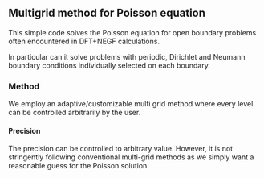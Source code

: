## Multigrid method for Poisson equation

This simple code solves the Poisson equation for open boundary problems
often encountered in DFT+NEGF calculations.

In particular can it solve problems with periodic, Dirichlet and Neumann
boundary conditions individually selected on each boundary.

### Method

We employ an adaptive/customizable multi grid method where every level
can be controlled arbitrarily by the user.

#### Precision

The precision can be controlled to arbitrary value. However, it is not
stringently following conventional multi-grid methods as we simply want
a reasonable guess for the Poisson solution.
